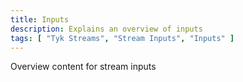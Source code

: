 ```yaml
---
title: Inputs
description: Explains an overview of inputs
tags: [ "Tyk Streams", "Stream Inputs", "Inputs" ]
---
```


Overview content for stream inputs
